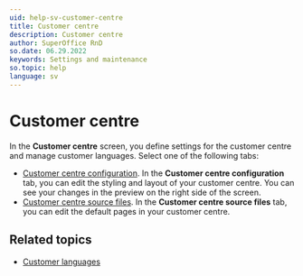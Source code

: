 ```yaml
---
uid: help-sv-customer-centre
title: Customer centre
description: Customer centre
author: SuperOffice RnD
so.date: 06.29.2022
keywords: Settings and maintenance
so.topic: help
language: sv
---
```


# Customer centre

In the **Customer centre** screen, you define settings for the customer centre and manage customer languages. Select one of the following tabs:

* [Customer centre configuration][2]. In the **Customer centre configuration** tab, you can edit the styling and layout of your customer centre. You can see your changes in the preview on the right side of the screen.
* [Customer centre source files][3]. In the **Customer centre source files** tab, you can edit the default pages in your customer centre.

## Related topics

* [Customer languages][1]

<!-- Referenced links -->
[1]: ../../../admin/options/learn/custlang/index.md
[2]: config.md
[3]: edit.md

<!-- Referenced images -->

